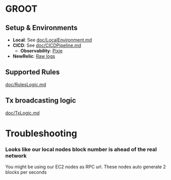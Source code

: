 # GROOT

## Setup & Environments

- **Local**: See [doc/LocalEnvironment.md](https://github.com/thisisarchimedes/Groot/blob/main/doc/LocalEnvironment.md)
- **CICD**: See [doc/CICDPipeline.md](https://github.com/thisisarchimedes/Groot/blob/main/doc/CICDPipeline.md)
  - **Observability**: [Pixie](https://github.com/thisisarchimedes/Groot/blob/main/doc/K8sObservability.md)
- **NewRelic**: [Raw logs](https://onenr.io/0Bj3XDql2QX)

## Supported Rules

[doc/RulesLogic.md](https://github.com/thisisarchimedes/Groot/blob/main/doc/RulesLogic.md)


## Tx broadcasting logic

[doc/TxLogic.md](https://github.com/thisisarchimedes/Groot/blob/main/doc/TxLogic.md)

# Troubleshooting

### Looks like our local nodes block number is ahead of the real network
You might be using our EC2 nodes as RPC url. These nodes auto generate 2 blocks per seconds
